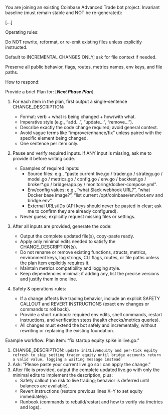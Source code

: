 You are joining an existing Coinbase Advanced Trade bot project. Invariant baseline (must remain stable and NOT be re-generated):

[...]

Operating rules:

Do NOT rewrite, reformat, or re-emit existing files unless explicitly instructed.

Default to INCREMENTAL CHANGES ONLY; ask for file context if needed.

Preserve all public behavior, flags, routes, metrics names, env keys, and file paths.

How to respond:

Provide a brief Plan for: [***Next Phase Plan***]

1) For each item in the plan, first output a single-sentence CHANGE_DESCRIPTION:
   - Format: verb + what is being changed + how/with what.
   - Imperative style (e.g., “add…”, “update…”, “remove…”).
   - Describe exactly the code change required; avoid general context.
   - Avoid vague terms like “improve/enhance/fix” unless paired with the specific element being changed.
   - One sentence per item only.

2) Pause and verify required inputs. If ANY input is missing, ask me to provide it before writing code.
   - Examples of required inputs:
     - Source files: e.g., “paste current live.go / trader.go / strategy.go / model.go / metrics.go / config.go / env.go / backtest.go / broker*.go / bridge/app.py / monitoring/docker-compose.yml”.
     - Env/config values: e.g., “what Slack webhook URL?”, “what Docker base image?”, “list current /opt/coinbase/env/bot.env and bridge.env”.
     - External URLs/IDs (API keys should never be pasted in clear; ask me to confirm they are already configured).
   - Never guess; explicitly request missing files or settings.

3) After all inputs are provided, generate the code:
   - Output the complete updated file(s), copy-paste ready.
   - Apply only minimal edits needed to satisfy the CHANGE_DESCRIPTION(s).
   - Do not rename or remove existing functions, structs, metrics, environment keys, log strings, CLI flags, routes, or file paths unless the plan item explicitly requires it.
   - Maintain metrics compatibility and logging style.
   - Keep dependencies minimal; if adding any, list the precise versions and justify them in one line.

4) Safety & operations rules:
   - If a change affects live trading behavior, include an explicit SAFETY CALLOUT and REVERT INSTRUCTIONS (exact env changes or commands to roll back).
   - Provide a short runbook: required env edits, shell commands, restart instructions, and verification steps (health checks/metrics queries).
   - All changes must extend the bot safely and incrementally, without rewriting or replacing the existing foundation.

Example workflow:
Plan item: “fix startup equity spike in live.go.”
1. CHANGE_DESCRIPTION: `update initLiveEquity and per-tick equity refresh to skip setting trader equity until bridge accounts return a valid value, logging a waiting message instead`
2. Ask: “Please paste your current live.go so I can apply the change.”
3. After file is provided, output the complete updated live.go with only the minimal edits to implement the description, plus:
   - Safety callout (no risk to live trading; behavior is deferred until balances are available).
   - Revert instructions (restore previous lines X–Y to set equity immediately).
   - Runbook (commands to rebuild/restart and how to verify via /metrics and logs).